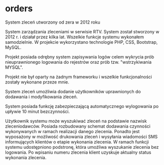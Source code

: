 # orders
System zleceń utworzony od zera w 2012 roku

System zarządzania zleceniami w serwisie RTV. System został stworzony w 2012 r. i działał przez kilka lat. Wszelkie funkcje systemu wykonałem samodzielnie. 
W projekcie wykorzystano technologie PHP, CSS, Bootstrap, MySQL.

Projekt posiada odrębny system zapisywania logów celem wykrycia prób nieuprawnionego logowania do rejestrów oraz prób tzw. "wstrzykiwania MYSQL".

Projekt nie był oparty na żadnym frameworku i wszelkie funkcjonalności zostały wykonane przeze mnie.

System zleceń umożliwia dodanie użytkowników uprawnionych do dodawania i modyfikowania zleceń.

System posiada funkcję zabezpieczającą automatycznego wylogowania po upływie 10 minut bezczynności.

Użytkownik systemu może wyszukiwać zleceń na podstawie nazwisk zleceniodawców. Posiada rozbudowany schemat dodawania czynności wykonywanych w ramach realizacji danego zlecenia. Ponadto jest wyposażony w możliwość drukowania zleceń i wysyłania wiadomości SMS informujących klientów o etapie wykonania zlecenia. W ramach funkcji systemu udostępniono podstronę, która umożliwa wyszukanie zlecenia bez logowania. Po wpisaniu numeru zlecenia klient uzyskuje aktualny status wykonania zlecenia.
